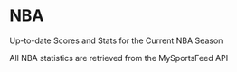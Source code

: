 # NBA
Up-to-date Scores and Stats for the Current NBA Season

All NBA statistics are retrieved from the MySportsFeed API
